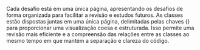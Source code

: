 Cada desafio está em uma única página, apresentando os desafios de forma organizada para facilitar a revisão e estudos futuros. As classes estão dispostas juntas em uma única página, delimitadas pelas chaves {} para proporcionar uma visualização coesa e estruturada. Isso permite uma revisão mais eficiente e a compreensão das relações entre as classes ao mesmo tempo em que mantém a separação e clareza do código.
